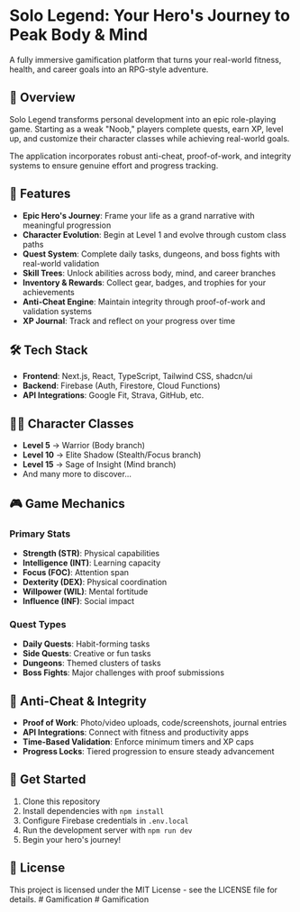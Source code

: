 # Solo Legend: Your Hero's Journey to Peak Body & Mind

A fully immersive gamification platform that turns your real-world fitness, health, and career goals into an RPG-style adventure.

## 🎯 Overview

Solo Legend transforms personal development into an epic role-playing game. Starting as a weak "Noob," players complete quests, earn XP, level up, and customize their character classes while achieving real-world goals.

The application incorporates robust anti-cheat, proof-of-work, and integrity systems to ensure genuine effort and progress tracking.

## 🚀 Features

- **Epic Hero's Journey**: Frame your life as a grand narrative with meaningful progression
- **Character Evolution**: Begin at Level 1 and evolve through custom class paths
- **Quest System**: Complete daily tasks, dungeons, and boss fights with real-world validation
- **Skill Trees**: Unlock abilities across body, mind, and career branches
- **Inventory & Rewards**: Collect gear, badges, and trophies for your achievements
- **Anti-Cheat Engine**: Maintain integrity through proof-of-work and validation systems
- **XP Journal**: Track and reflect on your progress over time

## 🛠️ Tech Stack

- **Frontend**: Next.js, React, TypeScript, Tailwind CSS, shadcn/ui
- **Backend**: Firebase (Auth, Firestore, Cloud Functions)
- **API Integrations**: Google Fit, Strava, GitHub, etc.

## 🧙‍♂️ Character Classes

- **Level 5** → Warrior (Body branch)
- **Level 10** → Elite Shadow (Stealth/Focus branch)
- **Level 15** → Sage of Insight (Mind branch)
- And many more to discover...

## 🎮 Game Mechanics

### Primary Stats
- **Strength (STR)**: Physical capabilities
- **Intelligence (INT)**: Learning capacity
- **Focus (FOC)**: Attention span
- **Dexterity (DEX)**: Physical coordination
- **Willpower (WIL)**: Mental fortitude
- **Influence (INF)**: Social impact

### Quest Types
- **Daily Quests**: Habit-forming tasks
- **Side Quests**: Creative or fun tasks
- **Dungeons**: Themed clusters of tasks
- **Boss Fights**: Major challenges with proof submissions

## 🚫 Anti-Cheat & Integrity

- **Proof of Work**: Photo/video uploads, code/screenshots, journal entries
- **API Integrations**: Connect with fitness and productivity apps
- **Time-Based Validation**: Enforce minimum timers and XP caps
- **Progress Locks**: Tiered progression to ensure steady advancement

## 🔮 Get Started

1. Clone this repository
2. Install dependencies with `npm install`
3. Configure Firebase credentials in `.env.local`
4. Run the development server with `npm run dev`
5. Begin your hero's journey!

## 📜 License

This project is licensed under the MIT License - see the LICENSE file for details.
#   G a m i f i c a t i o n  
 #   G a m i f i c a t i o n  
 